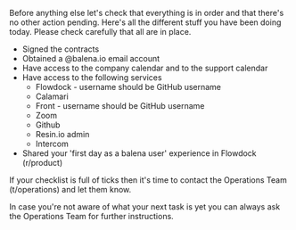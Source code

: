 Before anything else let's check that everything is in order and that there's no other action pending. Here's all the different stuff you have been doing today. Please check carefully that all are in place.

* Signed the contracts
* Obtained a @balena.io email account
* Have access to the company calendar and to the support calendar
* Have access to the following services
   * Flowdock - username should be GitHub username
   * Calamari
   * Front - username should be GitHub username
   * Zoom
   * Github
   * Resin.io admin
   * Intercom
* Shared your 'first day as a balena user' experience in Flowdock (r/product)

If your checklist is full of ticks then it's time to contact the Operations Team (t/operations) and let them know. 

In case you're not aware of what your next task is yet you can always ask the Operations Team for further instructions. 
